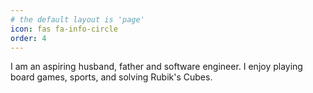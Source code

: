 ```yaml
---
# the default layout is 'page'
icon: fas fa-info-circle
order: 4
---
```


I am an aspiring husband, father and software engineer. I enjoy playing board games, sports, and solving Rubik's Cubes.
